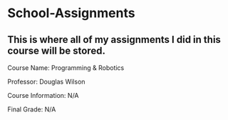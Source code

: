 # School-Assignments

This is where all of my assignments I did in this course will be stored.
----

Course Name: Programming & Robotics

Professor: Douglas Wilson

Course Information: N/A

Final Grade: N/A
